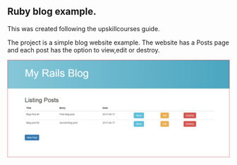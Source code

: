 ## Ruby blog example.

This was created following the upskillcourses guide.

The project is a simple blog website example. The website has a Posts page and each post has the option to view,edit or destroy.

![Alt text](/app/assets/images/githubReadmeTest.JPG?raw=true "Main Page")